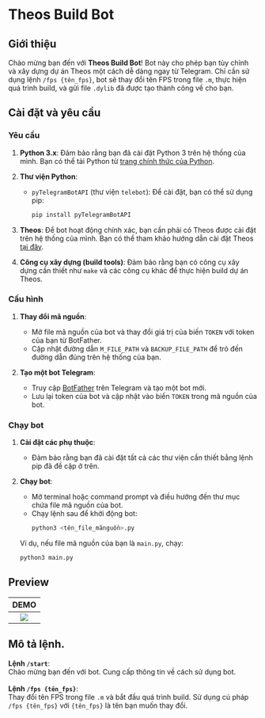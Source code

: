 # Theos Build Bot

## Giới thiệu

Chào mừng bạn đến với **Theos Build Bot**! Bot này cho phép bạn tùy chỉnh và xây dựng dự án Theos một cách dễ dàng ngay từ Telegram. Chỉ cần sử dụng lệnh `/fps {tên_fps}`, bot sẽ thay đổi tên FPS trong file `.m`, thực hiện quá trình build, và gửi file `.dylib` đã được tạo thành công về cho bạn.

## Cài đặt và yêu cầu

### Yêu cầu

1. **Python 3.x**: Đảm bảo rằng bạn đã cài đặt Python 3 trên hệ thống của mình. Bạn có thể tải Python từ [trang chính thức của Python](https://www.python.org/downloads/).

2. **Thư viện Python**:
   - `pyTelegramBotAPI` (thư viện `telebot`): Để cài đặt, bạn có thể sử dụng pip:
     ```bash
     pip install pyTelegramBotAPI
     ```

3. **Theos**: Để bot hoạt động chính xác, bạn cần phải có Theos được cài đặt trên hệ thống của mình. Bạn có thể tham khảo hướng dẫn cài đặt Theos [tại đây](https://theos.dev).

4. **Công cụ xây dựng (build tools)**: Đảm bảo rằng bạn có công cụ xây dựng cần thiết như `make` và các công cụ khác để thực hiện build dự án Theos.

### Cấu hình

1. **Thay đổi mã nguồn**:
   - Mở file mã nguồn của bot và thay đổi giá trị của biến `TOKEN` với token của bạn từ BotFather.
   - Cập nhật đường dẫn `M_FILE_PATH` và `BACKUP_FILE_PATH` để trỏ đến đường dẫn đúng trên hệ thống của bạn.

2. **Tạo một bot Telegram**:
   - Truy cập [BotFather](https://t.me/botfather) trên Telegram và tạo một bot mới.
   - Lưu lại token của bot và cập nhật vào biến `TOKEN` trong mã nguồn của bot.

### Chạy bot

1. **Cài đặt các phụ thuộc**:
   - Đảm bảo rằng bạn đã cài đặt tất cả các thư viện cần thiết bằng lệnh pip đã đề cập ở trên.

2. **Chạy bot**:
   - Mở terminal hoặc command prompt và điều hướng đến thư mục chứa file mã nguồn của bot.
   - Chạy lệnh sau để khởi động bot:
     ```bash
     python3 <tên_file_mãnguồn>.py
     ```

   Ví dụ, nếu file mã nguồn của bạn là `main.py`, chạy:
   ```bash
   python3 main.py

## Preview

|                                            DEMO                                            |               
| :-----------------------------------------------------------------------------------------: | 
| ![](https://raw.githubusercontent.com/thanhdo1110/bot_make_fps_theos/main/ctdotech_demo.jpg) |  

## Mô tả lệnh.
**Lệnh `/start`**: <br> Chào mừng bạn đến với bot. Cung cấp thông tin về cách sử dụng bot. <br><br> **Lệnh `/fps {tên_fps}`**: <br> Thay đổi tên FPS trong file `.m` và bắt đầu quá trình build. Sử dụng cú pháp `/fps {tên_fps}` với `{tên_fps}` là tên bạn muốn thay đổi.

